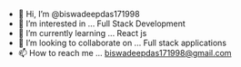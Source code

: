 - 👋 Hi, I’m @biswadeepdas171998
- 👀 I’m interested in ... Full Stack Development
- 🌱 I’m currently learning ... React js
- 💞️ I’m looking to collaborate on ... Full stack applications
- 📫 How to reach me ... biswadeepdas171998@gmail.com

<!---
biswadeepdas171998/biswadeepdas171998 is a ✨ special ✨ repository because its `README.md` (this file) appears on your GitHub profile.
You can click the Preview link to take a look at your changes.
--->
